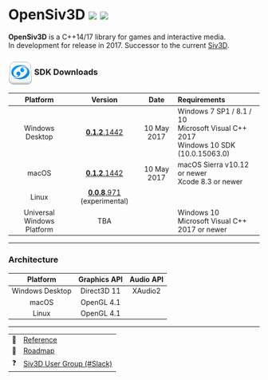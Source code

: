 <h1>OpenSiv3D <a href="http://doge.mit-license.org"><img src="http://img.shields.io/:license-mit-blue.svg"></a> <a href="https://siv3d-slackin.herokuapp.com/">  <img src="https://siv3d-slackin.herokuapp.com/badge.svg"></a></h1>

**OpenSiv3D** is a C++14/17 library for games and interactive media.  
In development for release in 2017. Successor to the current <a href="https://github.com/Siv3D/Reference-JP/wiki">Siv3D</a>.  

<h3> <a href="#-sdk-downloads"><img src="doc/siv3d_icon_48.png" align="absmiddle"></a> SDK Downloads</h3>

| Platform        | Version        | Date       | Requirements                  |
|:---------------:|:---------------:|:-------------:|:------------------------------|
| Windows Desktop | <a href="https://github.com/Siv3D/OpenSiv3D/wiki/OpenSiv3D-SDK-for-Windows-Desktop">**0.1.2**.1442</a>     | 10 May 2017 | Windows 7 SP1 / 8.1 / 10<br>Microsoft Visual C++ 2017<br>Windows 10 SDK (10.0.15063.0) |
| macOS           | <a href="https://github.com/Siv3D/OpenSiv3D/wiki/OpenSiv3D-SDK-for-macOS">**0.1.2**.1442</a>     | 10 May 2017 | macOS Sierra v10.12 or newer<br>Xcode 8.3 or newer |
| Linux           | <a href="https://github.com/wynd2608/OpenSiv3D/tree/master/Linux">**0.0.8**.971</a> (experimental)  |               | |
| Universal Windows Platform | TBA  |               | Windows 10<br>Microsoft Visual C++ 2017 or newer |

---------------------------

### Architecture

| Platform        | Graphics API    | Audio API |
|:---------------:|:---------------:|:-------------:|
| Windows Desktop | Direct3D 11 | XAudio2 |
| macOS           | OpenGL 4.1 |  |
| Linux           | OpenGL 4.1  |  |   
 
---------------------------

<table>
<tr><td align="center"> 📘 </td><td> <a href="https://github.com/Siv3D/OpenSiv3D/wiki">Reference</a> </td></tr>
<tr><td align="center"> 🚧 </td><td> <a href="https://github.com/Siv3D/OpenSiv3D/wiki/Roadmap">Roadmap</a> </td></tr>
<tr><td align="center"> ❓  </td><td> <a href="https://siv3d-slackin.herokuapp.com/">Siv3D User Group (#Slack)</a> </td></tr>
</table>
